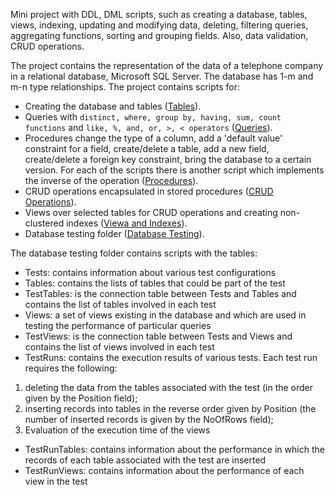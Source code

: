 

Mini project with DDL, DML scripts, such as creating a database, tables, views, indexing, updating and modifying data, deleting, filtering queries, aggregating functions, sorting and grouping fields. Also, data validation, CRUD operations.


The project contains the representation of the data of a telephone company in a relational database, Microsoft SQL Server. The database has 1-m and m-n type relationships.
The project contains scripts for:
- Creating the database and tables ([Tables](https://github.com/Iri25/db-sql-Iri25/blob/main/Tables.sql)).
- Queries with `distinct, where, group by, having, sum, count functions` and `like, %, and, or, >, < operators` ([Queries](https://github.com/Iri25/db-sql-Iri25/blob/main/Queries.sql)).
- Procedures change the type of a column, add a 'default value' constraint for a field, create/delete a table, add a new field, create/delete a foreign key constraint, bring the database to a certain version. For each of the scripts there is another script which
implements the inverse of the operation ([Procedures](https://github.com/Iri25/db-sql-Iri25/blob/main/Procedures.sql)).
- CRUD operations encapsulated in stored procedures ([CRUD Operations](https://github.com/Iri25/db-sql-Iri25/blob/main/CRUD%20Operations.sql)).
- Views over selected tables for CRUD operations and creating non-clustered indexes ([Viewa and Indexes](https://github.com/Iri25/db-sql-Iri25/blob/main/Views%20and%20Indexes.sql)).
- Database testing folder ([Database Testing](https://github.com/Iri25/db-sql-Iri25/tree/main/Database%20Testing)).


The database testing folder contains scripts with the tables:
- Tests: contains information about various test configurations
- Tables: contains the lists of tables that could be part of the test
- TestTables: is the connection table between Tests and Tables and contains the list of tables involved in each test
- Views: a set of views existing in the database and which are used in testing the performance of particular queries
- TestViews: is the connection table between Tests and Views and contains the list of views involved in each test
- TestRuns: contains the execution results of various tests. Each test run requires the following:
1) deleting the data from the tables associated with the test (in the order given by the Position field);
2) inserting records into tables in the reverse order given by Position (the number of inserted records is given by the NoOfRows field);
3) Evaluation of the execution time of the views
- TestRunTables: contains information about the performance in which the records of each table associated with the test are inserted
- TestRunViews: contains information about the performance of each view in the test


